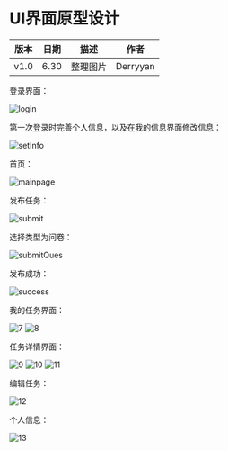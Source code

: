 ﻿#   UI界面原型设计

|版本|日期|描述|作者|
|-|-|-|-|
|v1.0|6.30|整理图片|Derryyan|

登录界面：

![login][1]

第一次登录时完善个人信息，以及在我的信息界面修改信息：

![setInfo][2]

首页：

![mainpage][3]

发布任务：

![submit][4]

选择类型为问卷：

![submitQues][5]

发布成功：

![success][6]

我的任务界面：

![7][7]
![8][8]

任务详情界面：

![9][9]
![10][10]
![11][11]

编辑任务：

![12][12]

个人信息：

![13][13]


  [1]: https://github.com/the-earn-money-system/Document/blob/master/docs/imgs/07-01-UI-design/%E7%99%BB%E5%BD%95%E9%A1%B5%E9%9D%A2.png?raw=true
  [2]: https://github.com/the-earn-money-system/Document/blob/master/docs/imgs/07-01-UI-design/%E5%9F%BA%E6%9C%AC%E4%BF%A1%E6%81%AF%E5%A1%AB%E5%86%99.png?raw=true
  [3]: https://github.com/the-earn-money-system/Document/blob/master/docs/imgs/07-01-UI-design/%E9%A6%96%E9%A1%B5.png?raw=true
  [4]: https://github.com/the-earn-money-system/Document/blob/master/docs/imgs/07-01-UI-design/%E5%8F%91%E5%B8%83%E4%BB%BB%E5%8A%A1.png?raw=true
  [5]: https://github.com/the-earn-money-system/Document/blob/master/docs/imgs/07-01-UI-design/%E5%8F%91%E5%B8%83%E9%97%AE%E5%8D%B7.png?raw=true
  [6]: https://github.com/the-earn-money-system/Document/blob/master/docs/imgs/07-01-UI-design/%E5%8F%91%E5%B8%83%E5%AE%8C%E6%88%90%E6%8F%90%E7%A4%BA.png?raw=true
  [7]: https://github.com/the-earn-money-system/Document/blob/master/docs/imgs/07-01-UI-design/%E6%88%91%E7%9A%84%E4%BB%BB%E5%8A%A1-%E6%88%91%E6%8E%A5%E5%8F%97%E7%9A%84.png?raw=true
  [8]: https://github.com/the-earn-money-system/Document/blob/master/docs/imgs/07-01-UI-design/%E6%88%91%E7%9A%84%E4%BB%BB%E5%8A%A1-%E6%88%91%E5%8F%91%E5%B8%83%E7%9A%84.png?raw=true
  [9]: https://github.com/the-earn-money-system/Document/blob/master/docs/imgs/07-01-UI-design/%E6%88%91%E5%8F%91%E5%B8%83%E7%9A%84-%E4%BB%BB%E5%8A%A1%E8%AF%A6%E6%83%85.png?raw=true
  [10]: https://github.com/the-earn-money-system/Document/blob/master/docs/imgs/07-01-UI-design/%E6%88%91%E6%8E%A5%E5%8F%97%E7%9A%84-%E4%BB%BB%E5%8A%A1%E8%AF%A6%E6%83%85.png?raw=true
  [11]: https://github.com/the-earn-money-system/Document/blob/master/docs/imgs/07-01-UI-design/%E9%97%AE%E5%8D%B7%E8%AF%A6%E6%83%85.png?raw=true
  [12]: https://github.com/the-earn-money-system/Document/blob/master/docs/imgs/07-01-UI-design/%E9%87%8D%E6%96%B0%E7%BC%96%E8%BE%91%E4%BB%BB%E5%8A%A1%E4%BF%A1%E6%81%AF.png?raw=true
  [13]: https://github.com/the-earn-money-system/Document/blob/master/docs/imgs/07-01-UI-design/%E6%88%91%E7%9A%84%E4%BF%A1%E6%81%AF.png?raw=true